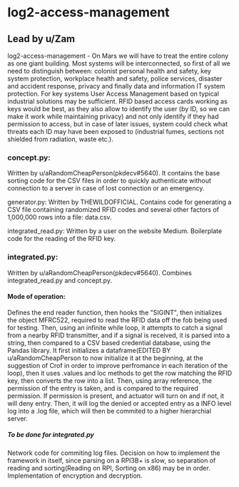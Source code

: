 # log2-access-management
## Lead by u/Zam
log2-access-management - On Mars we will have to treat the entire colony as one giant building. Most systems will be interconnected, so first of all we need to distinguish between: colonist personal health and safety, key system protection, workplace health and safety, police services, disaster and accident response, privacy and finally data and information IT system protection. For key systems User Access Management based on typical industrial solutions may be sufficient. RFID based access cards working as keys would be best, as they also allow to identify the user (by ID, so we can make it work while maintaining privacy) and not only identify if they had permission to access, but in case of later issues, system could check what threats each ID may have been exposed to (industrial fumes, sections not shielded from radiation, waste etc.).

### concept.py: 
Written by u/aRandomCheapPerson(pkdecv#5640). It contains the base sorting code for the CSV files in order to quickly authenticate without connection to a server in case of lost connection or an emergency.



generator.py: Written by THEWILDOFFICIAL. Contains code for generating a CSV file containing randomized RFID codes and several other factors of 1,000,000 rows into a file: data.csv.

integrated_read.py: Written by a user on the website Medium. Boilerplate code for the reading of the RFID key.

### integrated.py: 
Written by u/aRandomCheapPerson(pkdecv#5640). Combines integrated_read.py and concept.py.

#### Mode of operation:
Defines the end reader function, then hooks the "SIGINT", then initializes the object MFRC522, required to read the RFID data off the fob being used for testing. Then, using an infinite while loop, it attempts to catch a signal from a nearby RFID transmitter, and if a signal is received, it is parsed into a string, then compared to a CSV based credential database, using the Pandas library. It first initializes a dataframe(EDITED BY u/aRandomCheapPerson to now initialize it at the beginning, at the suggestion of Crof in order to improve perfromance in each iteration of the loop), then it uses .values and loc methods to get the row matching the RFID key, then converts the row into a list. Then, using array reference, the permission of the entry is taken, and is compared to the required permission. If permission is present, and actuator will turn on and if not, it will deny entry.
Then, it will log the denied or accepted entry as a INFO level log into a .log file, which will then be commited to a higher hierarchial server.

##### To be done for integrated.py
Network code for commiting log files.
Decision on how to implement the framework in itself, since parsing on a RPI3B+ is slow, so separation of reading and sorting(Reading on RPI, Sorting on x86) may be in order.
Implementation of encryption and decryption.
